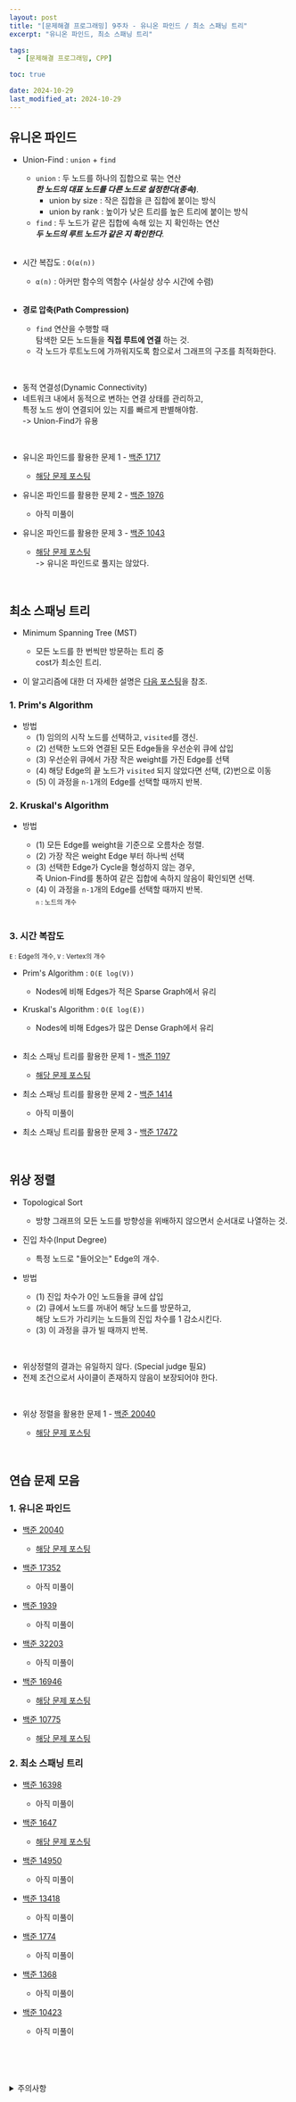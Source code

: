 ```yaml
---
layout: post
title: "[문제해결 프로그래밍] 9주차 - 유니온 파인드 / 최소 스패닝 트리"
excerpt: "유니온 파인드, 최소 스패닝 트리"

tags:
  - [문제해결 프로그래밍, CPP]

toc: true

date: 2024-10-29
last_modified_at: 2024-10-29
---
```

## 유니온 파인드
- Union-Find : `union` + `find`
  - `union` : 두 노드를 하나의 집합으로 묶는 연산  
  ***한 노드의 대표 노드를 다른 노드로 설정한다(종속)***.  
    - union by size : 작은 집합을 큰 집합에 붙이는 방식
    - union by rank : 높이가 낮은 트리를 높은 트리에 붙이는 방식  
  - `find` : 두 노드가 같은 집합에 속해 있는 지 확인하는 연산  
  ***두 노드의 루트 노드가 같은 지 확인한다***.  

  <br>

- 시간 복잡도 : `O(α(n))`
  - `α(n)` : 아커만 함수의 역함수 (사실상 상수 시간에 수렴)  

  <br>

- **경로 압축(Path Compression)**
  - `find` 연산을 수행할 때  
  탐색한 모든 노드들을 **직접 루트에 연결** 하는 것.  
  - 각 노드가 루트노드에 가까워지도록 함으로서 그래프의 구조를 최적화한다.  

<br>

- 동적 연결성(Dynamic Connectivity)
- 네트워크 내에서 동적으로 변하는 연결 상태를 관리하고,  
특정 노드 쌍이 연결되어 있는 지를 빠르게 판별해야함.  
-> Union-Find가 유용  

<br>

- 유니온 파인드를 활용한 문제 1 - [백준 1717][def]  

  - [해당 문제 포스팅][def2]

- 유니온 파인드를 활용한 문제 2 - [백준 1976][def3]

  - 아직 미풀이  

- 유니온 파인드를 활용한 문제 3 - [백준 1043][def4]

  - [해당 문제 포스팅][def5]  
    -> 유니온 파인드로 풀지는 않았다.  

    <br>

## 최소 스패닝 트리
- Minimum Spanning Tree (MST)  
  - 모든 노드를 한 번씩만 방문하는 트리 중  
  cost가 최소인 트리.  

- 이 알고리즘에 대한 더 자세한 설명은 [다음 포스팅][def6]을 참조.  

### 1. Prim's Algorithm  
- 방법
  - (1) 임의의 시작 노드를 선택하고, `visited`를 갱신.  
  - (2) 선택한 노드와 연결된 모든 Edge들을 우선순위 큐에 삽입
  - (3) 우선순위 큐에서 가장 작은 weight를 가진 Edge를 선택
  - (4) 해당 Edge의 끝 노드가 `visited` 되지 않았다면 선택, (2)번으로 이동  
  - (5) 이 과정을 `n-1`개의 Edge를 선택할 때까지 반복.  

### 2. Kruskal's Algorithm
- 방법
  - (1) 모든 Edge를 weight을 기준으로 오름차순 정렬.
  - (2) 가장 작은 weight Edge 부터 하나씩 선택
  - (3) 선택한 Edge가 Cycle을 형성하지 않는 경우,  
  즉 Union-Find를 통하여 같은 집합에 속하지 않음이 확인되면 선택.
  - (4) 이 과정을 `n-1`개의 Edge를 선택할 때까지 반복.   
  <sub>`n` : 노드의 개수</sub>  

  <br>

### 3. 시간 복잡도
<sub>`E` : Edge의 개수, `V` : Vertex의 개수</sub>  
- Prim's Algorithm : `O(E log(V))`
  - Nodes에 비해 Edges가 적은 Sparse Graph에서 유리
- Kruskal's Algorithm : `O(E log(E))`  
  - Nodes에 비해 Edges가 많은 Dense Graph에서 유리  

  <br>

- 최소 스패닝 트리를 활용한 문제 1 - [백준 1197][def7]

  - [해당 문제 포스팅][def8]

- 최소 스패닝 트리를 활용한 문제 2 - [백준 1414][def9]

  - 아직 미풀이

- 최소 스패닝 트리를 활용한 문제 3 - [백준 17472][def10]

<br>

## 위상 정렬
- Topological Sort
  - 방향 그래프의 모든 노드를 방향성을 위배하지 않으면서 순서대로 나열하는 것.  

- 진입 차수(Input Degree)
  - 특정 노드로 "들어오는" Edge의 개수.  

- 방법
  - (1) 진입 차수가 0인 노드들을 큐에 삽입
  - (2) 큐에서 노드를 꺼내어 해당 노드를 방문하고,  
  해당 노드가 가리키는 노드들의 진입 차수를 1 감소시킨다.  
  - (3) 이 과정을 큐가 빌 때까지 반복.  

<br>

- 위상정렬의 결과는 유일하지 않다. (Special judge 필요)
- 전제 조건으로서 사이클이 존재하지 않음이 보장되어야 한다.  

<br>

- 위상 정렬을 활용한 문제 1 - [백준 20040][def11]

  - [해당 문제 포스팅][def12]

<br>

## 연습 문제 모음
### 1. 유니온 파인드
- [백준 20040][def11]

  - [해당 문제 포스팅][def12]  

- [백준 17352][def13]

  - 아직 미풀이

- [백준 1939][def14]

  - 아직 미풀이

- [백준 32203][def15]

  - 아직 미풀이

- [백준 16946][def19]

  - [해당 문제 포스팅][def16]

- [백준 10775][def17]

  - [해당 문제 포스팅][def18]

### 2. 최소 스패닝 트리
- [백준 16398][def20]

  - 아직 미풀이

- [백준 1647][def21]

  - [해당 문제 포스팅][def22]

- [백준 14950][def23]

  - 아직 미풀이

- [백준 13418][def24]

  - 아직 미풀이

- [백준 1774][def25]

  - 아직 미풀이

- [백준 1368][def26]

  - 아직 미풀이

- [백준 10423][def27]

  - 아직 미풀이

<br>
<br>
<br>
<br>
<details>
<summary>주의사항</summary>
<div markdown="1">

이 포스팅은 강원대학교 이다영 교수님의 문제해결 프로그래밍 수업을 들으며 내용을 정리 한 것입니다.  
수업 내용에 대한 저작권은 교수님께 있으니,  
다른 곳으로의 무분별한 내용 복사를 자제해 주세요.

</div>
</details>

[def]: https://www.acmicpc.net/problem/1717
[def2]: https://orbit3230.github.io/2024/08/20/Daily_Backjoon/
[def3]: https://www.acmicpc.net/problem/1976
[def4]: https://www.acmicpc.net/problem/1043
[def5]: https://orbit3230.github.io/2024/07/09/Daily_Backjoon/
[def6]: https://orbit3230.github.io/2024/10/21/AL_week8/
[def7]: https://www.acmicpc.net/problem/1197
[def8]: https://orbit3230.github.io/2024/09/01/Daily_Backjoon/
[def9]: https://www.acmicpc.net/problem/1414
[def10]: https://www.acmicpc.net/problem/17472
[def11]: https://www.acmicpc.net/problem/20040
[def12]: https://orbit3230.github.io/2024/08/14/Daily_Backjoon/
[def13]: https://www.acmicpc.net/problem/17352
[def14]: https://www.acmicpc.net/problem/1939
[def15]: https://www.acmicpc.net/problem/32203
[def16]: https://orbit3230.github.io/2024/08/15/Daily_Backjoon/
[def17]: https://www.acmicpc.net/problem/10775
[def18]: https://orbit3230.github.io/2024/08/13/Daily_Backjoon/
[def19]: https://www.acmicpc.net/problem/16946
[def20]: https://www.acmicpc.net/problem/16398
[def21]: https://www.acmicpc.net/problem/1647
[def22]: https://orbit3230.github.io/2024/09/02/Daily_Backjoon/
[def23]: https://www.acmicpc.net/problem/14950
[def24]: https://www.acmicpc.net/problem/13418
[def25]: https://www.acmicpc.net/problem/1774
[def26]: https://www.acmicpc.net/problem/1368
[def27]: https://www.acmicpc.net/problem/10423